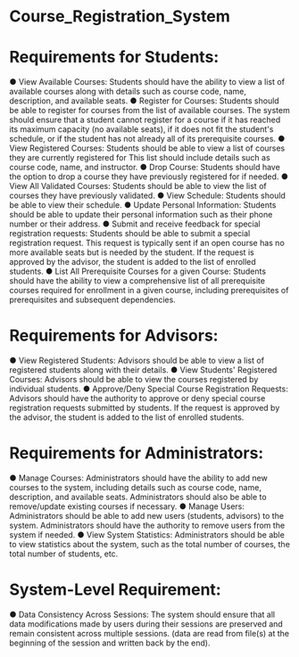 # Course_Registration_System

# Requirements for Students:
●	View Available Courses:
Students should have the ability to view a list of available courses along with details such as course code, name, description, and available seats.
●	Register for Courses:
Students should be able to register for courses from the list of available courses.
The system should ensure that a student cannot register for a course if it has reached its maximum capacity (no available seats), if it does not fit the student's schedule, or if the student has not already all of its prerequisite courses.
●	View Registered Courses:
Students should be able to view a list of courses they are currently registered for
This list should include details such as course code, name, and instructor.
●	Drop Course:
Students should have the option to drop a course they have previously registered for if needed.
●	View All Validated Courses:
Students should be able to view the list of courses they have previously validated.
●	View Schedule:
Students should be able to view their schedule.
●	Update Personal Information:
Students should be able to update their personal information such as their phone number or their address.
●	Submit and receive feedback for special registration requests:
Students should be able to submit a special registration request. This request is typically sent if an open course has no more available seats but is needed by the student. If the request is approved by the advisor, the student is added to the list of enrolled students.
●	List All Prerequisite Courses for a given Course:
Students should have the ability to view a comprehensive list of all prerequisite courses required for enrollment in a given course, including prerequisites of prerequisites and subsequent dependencies.

# Requirements for Advisors:
●	View Registered Students:
Advisors should be able to view a list of registered students along with their details.
●	View Students' Registered Courses:
Advisors should be able to view the courses registered by individual students.
●	Approve/Deny Special Course Registration Requests:
Advisors should have the authority to approve or deny special course registration requests submitted by students. If the request is approved by the advisor, the student is added to the list of enrolled students.

# Requirements for Administrators:
●	Manage Courses:
Administrators should have the ability to add new courses to the system, including details such as course code, name, description, and available seats.
Administrators should also be able to remove/update existing courses if necessary.
●	Manage Users:
Administrators should be able to add new users (students, advisors) to the system.
Administrators should have the authority to remove users from the system if needed.
●	View System Statistics:
Administrators should be able to view statistics about the system, such as the total number of courses, the total number of students, etc.

# System-Level Requirement:
●	Data Consistency Across Sessions:
The system should ensure that all data modifications made by users during their sessions are preserved and remain consistent across multiple sessions. (data are read from file(s) at the beginning of the session and written back by the end).
